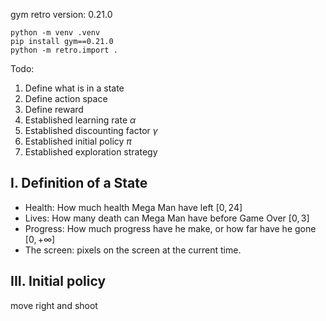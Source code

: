 gym retro version: 0.21.0

```
python -m venv .venv
pip install gym==0.21.0
python -m retro.import .
```

Todo:
1. Define what is in a state
2. Define action space
3. Define reward 
4. Established learning rate $\alpha$
5. Established discounting factor $\gamma$ 
6. Established initial policy $\pi$ 
7. Established exploration strategy

<h2> I. Definition of a State</h2>

- Health: How much health Mega Man have left $[0, 24]$
- Lives: How many death can Mega Man have before Game Over $[0, 3]$
- Progress: How much progress have he make, or how far have he gone $[0, +\infty]$
- The screen: pixels on the screen at the current time.

<h2> III. Initial policy</h2>

move right and shoot
   